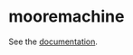 # mooremachine

<!--
This file is here because npm doesn't support any format except markdown for
README files. This way people browsing the package on npmjs.com will get a
link to the documentation instead of nothing.

GitHub prefers .adoc files to .md, so it will render the correct README for
the repository root.
-->

See the [documentation](https://github.com/joyent/node-mooremachine).
